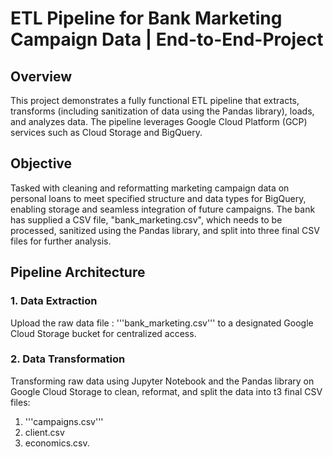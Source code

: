 # ETL Pipeline for Bank Marketing Campaign Data | End-to-End-Project

## Overview
This project demonstrates a fully functional ETL pipeline that extracts, transforms (including sanitization of data using the Pandas library), loads, and analyzes data. The pipeline leverages Google Cloud Platform (GCP) services such as Cloud Storage and BigQuery.

## Objective
Tasked with cleaning and reformatting marketing campaign data on personal loans to meet specified structure and data types for BigQuery, enabling storage and seamless integration of future campaigns. The bank has supplied a CSV file, "bank_marketing.csv", which needs to be processed, sanitized using the Pandas library, and split into three final CSV files for further analysis.

## Pipeline Architecture
### 1. Data Extraction
Upload the raw data file : '''bank_marketing.csv''' to a designated Google Cloud Storage bucket for centralized access.

### 2. Data Transformation
Transforming raw data using Jupyter Notebook and the Pandas library on Google Cloud Storage to clean, reformat, and split the data into t3 final CSV files: 
1. '''campaigns.csv'''
2. client.csv
3. economics.csv.




